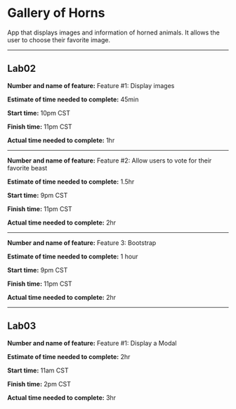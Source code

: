 # Gallery of Horns

App that displays images and information of horned animals. It allows the user to choose their favorite image.

---

## Lab02

**Number and name of feature:** Feature #1: Display images

**Estimate of time needed to complete:** 45min

**Start time:** 10pm CST

**Finish time:** 11pm CST

**Actual time needed to complete:** 1hr

---

**Number and name of feature:** Feature #2: Allow users to vote for their favorite beast

**Estimate of time needed to complete:** 1.5hr

**Start time:** 9pm CST

**Finish time:** 11pm CST

**Actual time needed to complete:** 2hr

---

**Number and name of feature:** Feature 3: Bootstrap

**Estimate of time needed to complete:** 1 hour

**Start time:** 9pm CST

**Finish time:** 11pm CST

**Actual time needed to complete:** 2hr

---

## Lab03

**Number and name of feature:** Feature #1: Display a Modal

**Estimate of time needed to complete:** 2hr

**Start time:** 11am CST

**Finish time:** 2pm CST

**Actual time needed to complete:** 3hr
